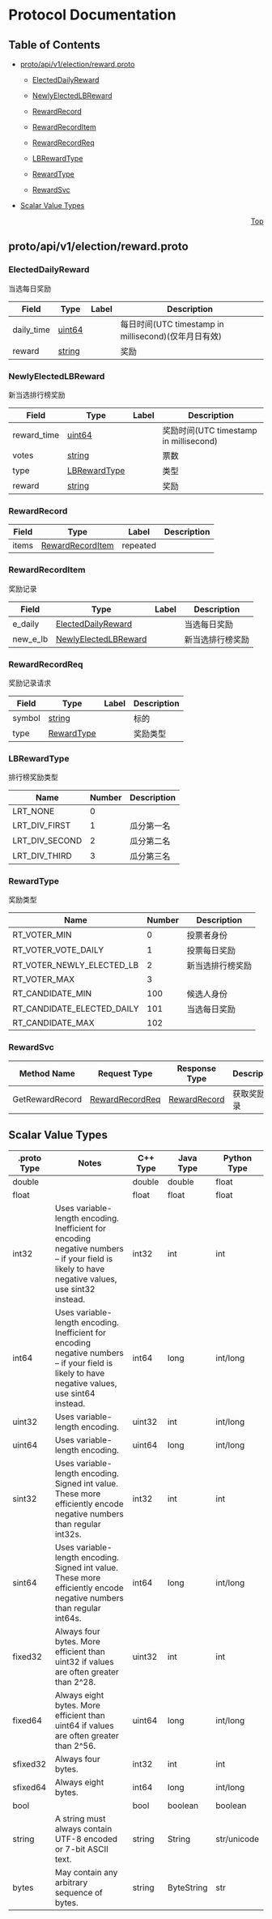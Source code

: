 # Protocol Documentation
<a name="top"></a>

## Table of Contents

- [proto/api/v1/election/reward.proto](#proto/api/v1/election/reward.proto)
    - [ElectedDailyReward](#biss.api.v1.election.ElectedDailyReward)
    - [NewlyElectedLBReward](#biss.api.v1.election.NewlyElectedLBReward)
    - [RewardRecord](#biss.api.v1.election.RewardRecord)
    - [RewardRecordItem](#biss.api.v1.election.RewardRecordItem)
    - [RewardRecordReq](#biss.api.v1.election.RewardRecordReq)
  
    - [LBRewardType](#biss.api.v1.election.LBRewardType)
    - [RewardType](#biss.api.v1.election.RewardType)
  
  
    - [RewardSvc](#biss.api.v1.election.RewardSvc)
  

- [Scalar Value Types](#scalar-value-types)



<a name="proto/api/v1/election/reward.proto"></a>
<p align="right"><a href="#top">Top</a></p>

## proto/api/v1/election/reward.proto



<a name="biss.api.v1.election.ElectedDailyReward"></a>

### ElectedDailyReward
当选每日奖励


| Field | Type | Label | Description |
| ----- | ---- | ----- | ----------- |
| daily_time | [uint64](#uint64) |  | 每日时间(UTC timestamp in millisecond)(仅年月日有效) |
| reward | [string](#string) |  | 奖励 |






<a name="biss.api.v1.election.NewlyElectedLBReward"></a>

### NewlyElectedLBReward
新当选排行榜奖励


| Field | Type | Label | Description |
| ----- | ---- | ----- | ----------- |
| reward_time | [uint64](#uint64) |  | 奖励时间(UTC timestamp in millisecond) |
| votes | [string](#string) |  | 票数 |
| type | [LBRewardType](#biss.api.v1.election.LBRewardType) |  | 类型 |
| reward | [string](#string) |  | 奖励 |






<a name="biss.api.v1.election.RewardRecord"></a>

### RewardRecord



| Field | Type | Label | Description |
| ----- | ---- | ----- | ----------- |
| items | [RewardRecordItem](#biss.api.v1.election.RewardRecordItem) | repeated |  |






<a name="biss.api.v1.election.RewardRecordItem"></a>

### RewardRecordItem
奖励记录


| Field | Type | Label | Description |
| ----- | ---- | ----- | ----------- |
| e_daily | [ElectedDailyReward](#biss.api.v1.election.ElectedDailyReward) |  | 当选每日奖励 |
| new_e_lb | [NewlyElectedLBReward](#biss.api.v1.election.NewlyElectedLBReward) |  | 新当选排行榜奖励 |






<a name="biss.api.v1.election.RewardRecordReq"></a>

### RewardRecordReq
奖励记录请求


| Field | Type | Label | Description |
| ----- | ---- | ----- | ----------- |
| symbol | [string](#string) |  | 标的 |
| type | [RewardType](#biss.api.v1.election.RewardType) |  | 奖励类型 |





 


<a name="biss.api.v1.election.LBRewardType"></a>

### LBRewardType
排行榜奖励类型

| Name | Number | Description |
| ---- | ------ | ----------- |
| LRT_NONE | 0 |  |
| LRT_DIV_FIRST | 1 | 瓜分第一名 |
| LRT_DIV_SECOND | 2 | 瓜分第二名 |
| LRT_DIV_THIRD | 3 | 瓜分第三名 |



<a name="biss.api.v1.election.RewardType"></a>

### RewardType
奖励类型

| Name | Number | Description |
| ---- | ------ | ----------- |
| RT_VOTER_MIN | 0 | 投票者身份 |
| RT_VOTER_VOTE_DAILY | 1 | 投票每日奖励 |
| RT_VOTER_NEWLY_ELECTED_LB | 2 | 新当选排行榜奖励 |
| RT_VOTER_MAX | 3 |  |
| RT_CANDIDATE_MIN | 100 | 候选人身份 |
| RT_CANDIDATE_ELECTED_DAILY | 101 | 当选每日奖励 |
| RT_CANDIDATE_MAX | 102 |  |


 

 


<a name="biss.api.v1.election.RewardSvc"></a>

### RewardSvc


| Method Name | Request Type | Response Type | Description |
| ----------- | ------------ | ------------- | ------------|
| GetRewardRecord | [RewardRecordReq](#biss.api.v1.election.RewardRecordReq) | [RewardRecord](#biss.api.v1.election.RewardRecord) | 获取奖励记录 |

 



## Scalar Value Types

| .proto Type | Notes | C++ Type | Java Type | Python Type |
| ----------- | ----- | -------- | --------- | ----------- |
| <a name="double" /> double |  | double | double | float |
| <a name="float" /> float |  | float | float | float |
| <a name="int32" /> int32 | Uses variable-length encoding. Inefficient for encoding negative numbers – if your field is likely to have negative values, use sint32 instead. | int32 | int | int |
| <a name="int64" /> int64 | Uses variable-length encoding. Inefficient for encoding negative numbers – if your field is likely to have negative values, use sint64 instead. | int64 | long | int/long |
| <a name="uint32" /> uint32 | Uses variable-length encoding. | uint32 | int | int/long |
| <a name="uint64" /> uint64 | Uses variable-length encoding. | uint64 | long | int/long |
| <a name="sint32" /> sint32 | Uses variable-length encoding. Signed int value. These more efficiently encode negative numbers than regular int32s. | int32 | int | int |
| <a name="sint64" /> sint64 | Uses variable-length encoding. Signed int value. These more efficiently encode negative numbers than regular int64s. | int64 | long | int/long |
| <a name="fixed32" /> fixed32 | Always four bytes. More efficient than uint32 if values are often greater than 2^28. | uint32 | int | int |
| <a name="fixed64" /> fixed64 | Always eight bytes. More efficient than uint64 if values are often greater than 2^56. | uint64 | long | int/long |
| <a name="sfixed32" /> sfixed32 | Always four bytes. | int32 | int | int |
| <a name="sfixed64" /> sfixed64 | Always eight bytes. | int64 | long | int/long |
| <a name="bool" /> bool |  | bool | boolean | boolean |
| <a name="string" /> string | A string must always contain UTF-8 encoded or 7-bit ASCII text. | string | String | str/unicode |
| <a name="bytes" /> bytes | May contain any arbitrary sequence of bytes. | string | ByteString | str |

